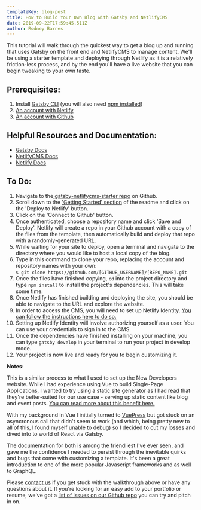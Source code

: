 ```yaml
---
templateKey: blog-post
title: How to Build Your Own Blog with Gatsby and NetlifyCMS
date: 2019-09-22T17:59:45.511Z
author: Rodney Barnes
---
```

This tutorial will walk through the quickest way to get a blog up and running that uses Gatsby on the front end and NetlifyCMS to manage content. We'll be using a starter template and deploying through Netlify as it is a relatively friction-less process, and by the end you'll have a live website that you can begin tweaking to your own taste.

## Prerequisites:

1. Install [Gatsby CLI](https://www.gatsbyjs.org/tutorial/part-zero/#using-the-gatsby-cli) (you will also need [npm installed](https://www.npmjs.com/get-npm))
2. [An account with Netlify](https://www.netlify.com/)
3. [An account with Github](https://github.com)

## Helpful Resources and Documentation:

* [Gatsby Docs](https://www.gatsbyjs.org/docs/)
* [NetlifyCMS Docs](https://www.netlifycms.org/docs/intro/)
* [Netlify Docs](https://www.netlify.com/docs/)

## To Do:

1. Navigate to the[ gatsby-netlifycms-starter repo](https://github.com/netlify-templates/gatsby-starter-netlify-cms) on Github.
2. Scroll down to the ['Getting Started' section](https://github.com/netlify-templates/gatsby-starter-netlify-cms#getting-started-recommended) of the readme and click on the 'Deploy to Netlify' button.
3. Click on the 'Connect to Github' button.
4. Once authenticated, choose a repository name and click 'Save and Deploy'. Netlify will create a repo in your Github account with a copy of the files from the template, then automatically build and deploy that repo with a randomly-generated URL.
5. While waiting for your site to deploy, open a terminal and navigate to the directory where you would like to host a local copy of the blog.
6. Type in this command to clone your repo, replacing the account and repository names with your own:\
      `$ git clone https://github.com/[GITHUB_USERNAME]/[REPO_NAME].git`
7. Once the files have finished copying, `cd` into the project directory and type `npm install` to install the project's dependencies. This will take some time.
8. Once Netlify has finished building and deploying the site, you should be able to navigate to the URL and explore the website.
9. In order to access the CMS, you will need to set up Netlify Identity. [You can follow the instructions here to do so.](https://www.netlify.com/docs/identity/#getting-started) 
10. Setting up Netlify Identity will involve authorizing yourself as a user. You can use your credentials to sign in to the CMS.
11. Once the dependencies have finished installing on your machine, you can type `gatsby develop` in your terminal to run your project in develop mode.
12. Your project is now live and ready for you to begin customizing it.

**Notes:**

This is a similar process to what I used to set up the New Developers website. While I had experience using Vue to build Single-Page Applications, I wanted to try using a static site generator as I had read that they're better-suited for our use case - serving up static content like blog and event posts. [You can read more about this benefit here.](https://www.reddit.com/r/reactjs/comments/9hqwls/begginer_question_about_running_react/e6e84qi/)

With my background in Vue I initially turned to [VuePress](https://vuepress.vuejs.org/) but got stuck on an asyncronous call that didn't seem to work (and which, being pretty new to all of this, I found myself unable to debug) so I decided to cut my losses and dived into to world of React via Gatsby. 

The documentation for both is among the friendliest I've ever seen, and gave me the confidence I needed to persist through the inevitable quirks and bugs that come with customizing a template. It's been a great introduction to one of the more popular Javascript frameworks and as well to GraphQL.

Please [contact us](contact@thenewdevelopers.com) if you get stuck with the walkthrough above or have any questions about it. If you're looking for an easy add to your portfolio or resume, we've got a [list of issues on our Github repo](https://github.com/the-new-developers/website/issues) you can try and pitch in on.

